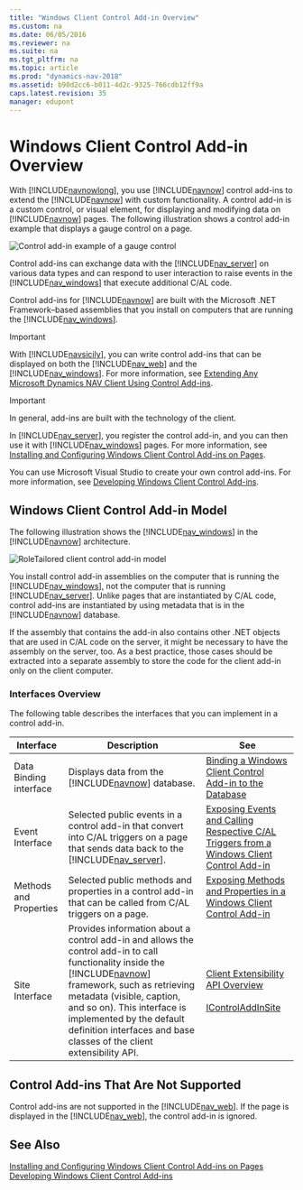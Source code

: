 ```yaml
---
title: "Windows Client Control Add-in Overview"
ms.custom: na
ms.date: 06/05/2016
ms.reviewer: na
ms.suite: na
ms.tgt_pltfrm: na
ms.topic: article
ms.prod: "dynamics-nav-2018"
ms.assetid: b90d2cc6-b011-4d2c-9325-766cdb12ff9a
caps.latest.revision: 35
manager: edupont
---
```

# Windows Client Control Add-in Overview
With [!INCLUDE[navnowlong](includes/navnowlong_md.md)], you use [!INCLUDE[navnow](includes/navnow_md.md)] control add-ins to extend the [!INCLUDE[navnow](includes/navnow_md.md)] with custom functionality. A control add-in is a custom control, or visual element, for displaying and modifying data on [!INCLUDE[navnow](includes/navnow_md.md)] pages. The following illustration shows a control add-in example that displays a gauge control on a page.  

 ![Control add&#45;in example of a gauge control](media/NAV_ControlAddin_Gauge_Example.png "NAV\_ControlAddin\_Gauge\_Example")  

 Control add-ins can exchange data with the [!INCLUDE[nav_server](includes/nav_server_md.md)] on various data types and can respond to user interaction to raise events in the [!INCLUDE[nav_windows](includes/nav_windows_md.md)] that execute additional C/AL code.  

 Control add-ins for [!INCLUDE[navnow](includes/navnow_md.md)] are built with the Microsoft .NET Framework–based assemblies that you install on computers that are running the [!INCLUDE[nav_windows](includes/nav_windows_md.md)].  

> [!IMPORTANT]  
>  With [!INCLUDE[navsicily](includes/navsicily_md.md)], you can write control add-ins that can be displayed on both the [!INCLUDE[nav_web](includes/nav_web_md.md)] and the [!INCLUDE[nav_windows](includes/nav_windows_md.md)]. For more information, see [Extending Any Microsoft Dynamics NAV Client Using Control Add-ins](Extending-Any-Microsoft-Dynamics-NAV-Client-Using-Control-Add-ins.md).  

> [!IMPORTANT]  
>  In general, add-ins are built with the technology of the client.  

 In [!INCLUDE[nav_server](includes/nav_server_md.md)], you register the control add-in, and you can then use it with [!INCLUDE[nav_windows](includes/nav_windows_md.md)] pages. For more information, see [Installing and Configuring Windows Client Control Add-ins on Pages](Installing-and-Configuring-Windows-Client-Control-Add-ins-on-Pages.md).  

 You can use Microsoft Visual Studio to create your own control add-ins. For more information, see [Developing Windows Client Control Add-ins](Developing-Windows-Client-Control-Add-ins.md).  

## Windows Client Control Add-in Model  
 The following illustration shows the [!INCLUDE[nav_windows](includes/nav_windows_md.md)] in the [!INCLUDE[navnow](includes/navnow_md.md)] architecture.  

 ![RoleTailored client control add&#45;in model](media/NAVRTCControlAddinArchitecture.png "NAVRTCControlAddinArchitecture")  

 You install control add-in assemblies on the computer that is running the [!INCLUDE[nav_windows](includes/nav_windows_md.md)], not the computer that is running [!INCLUDE[nav_server](includes/nav_server_md.md)]. Unlike pages that are instantiated by C/AL code, control add-ins are instantiated by using metadata that is in the [!INCLUDE[navnow](includes/navnow_md.md)] database.  

 If the assembly that contains the add-in also contains other .NET objects that are used in C/AL code on the server, it might be necessary to have the assembly on the server, too. As a best practice, those cases should be extracted into a separate assembly to store the code for the client add-in only on the client computer.  

### Interfaces Overview  
 The following table describes the interfaces that you can implement in a control add-in.  

|Interface|Description|See|  
|---------------|-----------------|---------|  
|Data Binding interface|Displays data from the [!INCLUDE[navnow](includes/navnow_md.md)] database.|[Binding a Windows Client Control Add-in to the Database](Binding-a-Windows-Client-Control-Add-in-to-the-Database.md)|  
|Event Interface|Selected public events in a control add-in that convert into C/AL triggers on a page that sends data back to the [!INCLUDE[nav_server](includes/nav_server_md.md)].|[Exposing Events and Calling Respective C/AL Triggers from a Windows Client Control Add-in](Exposing-Events-and-Calling-Respective-C-AL-Triggers-from-a-Windows-Client-Control-Add-in.md)|  
|Methods and Properties|Selected public methods and properties in a control add-in that can be called from C/AL triggers on a page.|[Exposing Methods and Properties in a Windows Client Control Add-in](Exposing-Methods-and-Properties-in-a-Windows-Client-Control-Add-in.md)|  
|Site Interface|Provides information about a control add-in and allows the control add-in to call functionality inside the [!INCLUDE[navnow](includes/navnow_md.md)] framework, such as retrieving metadata \(visible, caption, and so on\). This interface is implemented by the default definition interfaces and base classes of the client extensibility API.|[Client Extensibility API Overview](Client-Extensibility-API-Overview.md)<br /><br /> [IControlAddInSite](/search/?search=Microsoft.Dynamics.Framework.UI.Extensibility.IControlAddInSite&dataSource=previousVersions)|  

## Control Add-ins That Are Not Supported  
 Control add-ins are not supported in the [!INCLUDE[nav_web](includes/nav_web_md.md)]. If the page is displayed in the [!INCLUDE[nav_web](includes/nav_web_md.md)], the control add-in is ignored.  

## See Also  
 [Installing and Configuring Windows Client Control Add-ins on Pages](Installing-and-Configuring-Windows-Client-Control-Add-ins-on-Pages.md)   
 [Developing Windows Client Control Add-ins](Developing-Windows-Client-Control-Add-ins.md)
